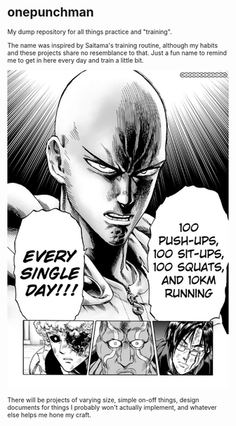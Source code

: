 # onepunchman
My dump repository for all things practice and "training".

The name was inspired by Saitama's training routine, although my habits and these projects share no
resemblance to that. Just a fun name to remind me to get in here every day and train a little bit.

![Saitama's training routine](./repo-media/One-Punch-Man-Workout.jpg)

There will be projects of varying size, simple on-off things, design documents for things I probably
won't actually implement, and whatever else helps me hone my craft.

